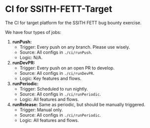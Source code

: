 # CI for SSITH-FETT-Target
The CI for target platform for the SSITH FETT bug bounty exercise.

We have four types of jobs:
1. **runPush:** 
    - Trigger: Every push on any branch. Please use wisely.
    - Source: All configs in `./ci/runPush`.
    - Logic: N/A.
2. **runDevPR:**   
    - Trigger: Every push on an open PR to develop.
    - Source: All configs in `./ci/runDevPR`.
    - Logic: Key features and flows.
3. **runPeriodic:** 
    - Trigger: Scheduled to run nightly.
    - Source: All configs in `./ci/runPeriodic`.
    - Logic: All features and flows.
4. **runRelease:** Same as periodic, but should be manually triggered.
    - Trigger: Manual only.
    - Source: All configs in `./ci/runPeriodic`.
    - Logic: All features and flows.